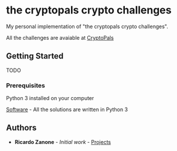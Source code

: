 # the cryptopals crypto challenges

My personal implementation of "the cryptopals crypto challenges".

All the challenges are avaiable at [CryptoPals](https://cryptopals.com/)

## Getting Started

TODO

### Prerequisites

Python 3 installed on your computer

[Software](https://www.python.org/) - All the solutions are written in Python 3

## Authors

* **Ricardo Zanone** - *Initial work* - [Projects](https://github.com/zanonera/cryptopals)